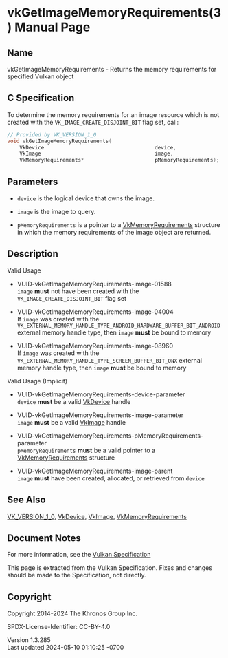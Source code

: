# vkGetImageMemoryRequirements(3) Manual Page

## Name

vkGetImageMemoryRequirements - Returns the memory requirements for
specified Vulkan object



## <a href="#_c_specification" class="anchor"></a>C Specification

To determine the memory requirements for an image resource which is not
created with the `VK_IMAGE_CREATE_DISJOINT_BIT` flag set, call:

``` c
// Provided by VK_VERSION_1_0
void vkGetImageMemoryRequirements(
    VkDevice                                    device,
    VkImage                                     image,
    VkMemoryRequirements*                       pMemoryRequirements);
```

## <a href="#_parameters" class="anchor"></a>Parameters

- `device` is the logical device that owns the image.

- `image` is the image to query.

- `pMemoryRequirements` is a pointer to a
  [VkMemoryRequirements](https://registry.khronos.org/vulkan/specs/1.3-extensions/man/html/VkMemoryRequirements.html) structure in which
  the memory requirements of the image object are returned.

## <a href="#_description" class="anchor"></a>Description

Valid Usage

- <a href="#VUID-vkGetImageMemoryRequirements-image-01588"
  id="VUID-vkGetImageMemoryRequirements-image-01588"></a>
  VUID-vkGetImageMemoryRequirements-image-01588  
  `image` **must** not have been created with the
  `VK_IMAGE_CREATE_DISJOINT_BIT` flag set

- <a href="#VUID-vkGetImageMemoryRequirements-image-04004"
  id="VUID-vkGetImageMemoryRequirements-image-04004"></a>
  VUID-vkGetImageMemoryRequirements-image-04004  
  If `image` was created with the
  `VK_EXTERNAL_MEMORY_HANDLE_TYPE_ANDROID_HARDWARE_BUFFER_BIT_ANDROID`
  external memory handle type, then `image` **must** be bound to memory

- <a href="#VUID-vkGetImageMemoryRequirements-image-08960"
  id="VUID-vkGetImageMemoryRequirements-image-08960"></a>
  VUID-vkGetImageMemoryRequirements-image-08960  
  If `image` was created with the
  `VK_EXTERNAL_MEMORY_HANDLE_TYPE_SCREEN_BUFFER_BIT_QNX` external memory
  handle type, then `image` **must** be bound to memory

Valid Usage (Implicit)

- <a href="#VUID-vkGetImageMemoryRequirements-device-parameter"
  id="VUID-vkGetImageMemoryRequirements-device-parameter"></a>
  VUID-vkGetImageMemoryRequirements-device-parameter  
  `device` **must** be a valid [VkDevice](https://registry.khronos.org/vulkan/specs/1.3-extensions/man/html/VkDevice.html) handle

- <a href="#VUID-vkGetImageMemoryRequirements-image-parameter"
  id="VUID-vkGetImageMemoryRequirements-image-parameter"></a>
  VUID-vkGetImageMemoryRequirements-image-parameter  
  `image` **must** be a valid [VkImage](https://registry.khronos.org/vulkan/specs/1.3-extensions/man/html/VkImage.html) handle

- <a
  href="#VUID-vkGetImageMemoryRequirements-pMemoryRequirements-parameter"
  id="VUID-vkGetImageMemoryRequirements-pMemoryRequirements-parameter"></a>
  VUID-vkGetImageMemoryRequirements-pMemoryRequirements-parameter  
  `pMemoryRequirements` **must** be a valid pointer to a
  [VkMemoryRequirements](https://registry.khronos.org/vulkan/specs/1.3-extensions/man/html/VkMemoryRequirements.html) structure

- <a href="#VUID-vkGetImageMemoryRequirements-image-parent"
  id="VUID-vkGetImageMemoryRequirements-image-parent"></a>
  VUID-vkGetImageMemoryRequirements-image-parent  
  `image` **must** have been created, allocated, or retrieved from
  `device`

## <a href="#_see_also" class="anchor"></a>See Also

[VK_VERSION_1_0](https://registry.khronos.org/vulkan/specs/1.3-extensions/man/html/VK_VERSION_1_0.html), [VkDevice](https://registry.khronos.org/vulkan/specs/1.3-extensions/man/html/VkDevice.html),
[VkImage](https://registry.khronos.org/vulkan/specs/1.3-extensions/man/html/VkImage.html),
[VkMemoryRequirements](https://registry.khronos.org/vulkan/specs/1.3-extensions/man/html/VkMemoryRequirements.html)

## <a href="#_document_notes" class="anchor"></a>Document Notes

For more information, see the <a
href="https://registry.khronos.org/vulkan/specs/1.3-extensions/html/vkspec.html#vkGetImageMemoryRequirements"
target="_blank" rel="noopener">Vulkan Specification</a>

This page is extracted from the Vulkan Specification. Fixes and changes
should be made to the Specification, not directly.

## <a href="#_copyright" class="anchor"></a>Copyright

Copyright 2014-2024 The Khronos Group Inc.

SPDX-License-Identifier: CC-BY-4.0

Version 1.3.285  
Last updated 2024-05-10 01:10:25 -0700
